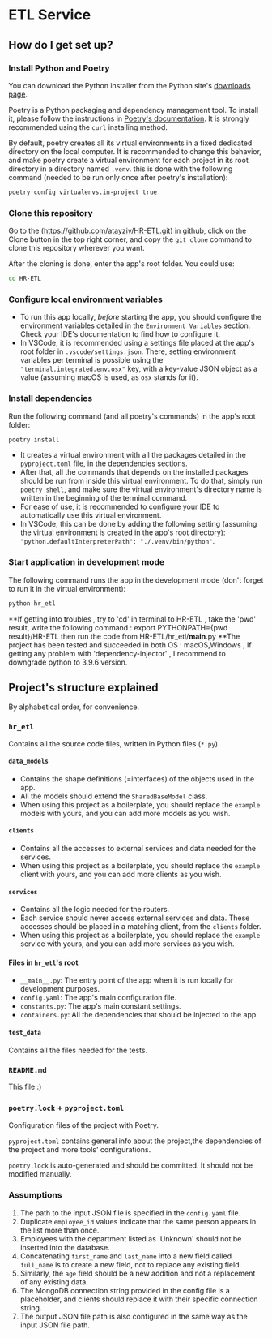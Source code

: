 # ETL Service

## How do I get set up?

### Install Python and Poetry

You can download the Python installer from the Python site's [downloads page](https://www.python.org/downloads/).

Poetry is a Python packaging and dependency management tool. To install it, please follow the instructions
in [Poetry's documentation](https://python-poetry.org/docs/#installation). It is strongly recommended using the `curl`
installing method.

By default, poetry creates all its virtual environments in a fixed dedicated directory on the local computer. It is
recommended to change this behavior, and make poetry create a virtual environment for each project in its root directory
in a directory named `.venv`. this is done with the following command (needed to be run only once after poetry's
installation):

```sh
poetry config virtualenvs.in-project true
```

### Clone this repository

Go to the (https://github.com/atayziv/HR-ETL.git) in github, click on the Clone
button in the top right corner, and copy the `git clone` command to clone this repository wherever you want.

After the cloning is done, enter the app's root folder. You could use:

```sh
cd HR-ETL
```

### Configure local environment variables

- To run this app locally, _before_ starting the app, you should configure the environment variables detailed in
  the `Environment Variables` section. Check your IDE's documentation to find how to configure it.
- In VSCode, it is recommended using a settings file placed at the app's root folder in `.vscode/settings.json`. There,
  setting environment variables per terminal is possible using the `"terminal.integrated.env.osx"` key, with a key-value
  JSON object as a value (assuming macOS is used, as `osx` stands for it).

### Install dependencies

Run the following command (and all poetry's commands) in the app's root folder:

```sh
poetry install
```

- It creates a virtual environment with all the packages detailed in the `pyproject.toml` file, in the dependencies
  sections.
- After that, all the commands that depends on the installed packages should be run from inside this virtual
  environment. To do that, simply run `poetry shell`, and make sure the virtual environment's directory name is written
  in the beginning of the terminal command.
- For ease of use, it is recommended to configure your IDE to automatically use this virtual environment.
- In VSCode, this can be done by adding the following setting (assuming the virtual environment is created in the app's
  root directory): `"python.defaultInterpreterPath": "./.venv/bin/python"`.

### Start application in development mode

The following command runs the app in the development mode (don't forget to run it in the virtual environment):

```sh
python hr_etl
```

\*\*If getting into troubles , try to 'cd' in terminal to HR-ETL , take the 'pwd' result,
write the following command : export PYTHONPATH={pwd result}/HR-ETL
then run the code from HR-ETL/hr_etl/**main**.py
**The project has been tested and succeeded in both OS : macOS,Windows ,
If getting any problem with 'dependency-injector' , I recommend to downgrade python to 3.9.6 version.

## Project's structure explained

By alphabetical order, for convenience.

### `hr_etl`

Contains all the source code files, written in Python files (`*.py`).

#### `data_models`

- Contains the shape definitions (=interfaces) of the objects used in the app.
- All the models should extend the `SharedBaseModel` class.
- When using this project as a boilerplate, you should replace the `example` models with yours, and you can add more
  models as you wish.

#### `clients`

- Contains all the accesses to external services and data needed for the services.
- When using this project as a boilerplate, you should replace the `example` client with yours, and you can add more
  clients as you wish.

#### `services`

- Contains all the logic needed for the routers.
- Each service should never access external services and data. These accesses should be placed in a matching client,
  from the `clients` folder.
- When using this project as a boilerplate, you should replace the `example` service with yours, and you can add more
  services as you wish.

#### Files in `hr_etl`'s root

- `__main__.py`: The entry point of the app when it is run locally for development purposes.
- `config.yaml`: The app's main configuration file.
- `constants.py`: The app's main constant settings.
- `containers.py`: All the dependencies that should be injected to the app.

#### `test_data`

Contains all the files needed for the tests.

### `README.md`

This file :)

### `poetry.lock` + `pyproject.toml`

Configuration files of the project with Poetry.

`pyproject.toml` contains general info about the project,the dependencies of the project and more tools' configurations.

`poetry.lock` is auto-generated and should be committed. It should not be modified manually.

### Assumptions

1. The path to the input JSON file is specified in the `config.yaml` file.
2. Duplicate `employee_id` values indicate that the same person appears in the list more than once.
3. Employees with the department listed as 'Unknown' should not be inserted into the database.
4. Concatenating `first_name` and `last_name` into a new field called `full_name` is to create a new field, not to replace any existing field.
5. Similarly, the `age` field should be a new addition and not a replacement of any existing data.
6. The MongoDB connection string provided in the config file is a placeholder, and clients should replace it with their specific connection string.
7. The output JSON file path is also configured in the same way as the input JSON file path.
